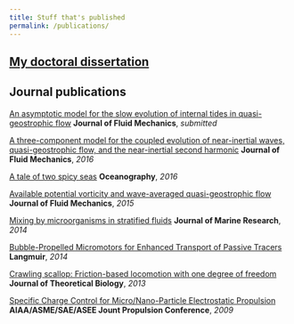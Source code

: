 ```yaml
---
title: Stuff that's published
permalink: /publications/
---
```


## [My doctoral dissertation][]

## Journal publications

[An asymptotic model for the slow evolution of internal tides in quasi-geostrophic flow][8]
**Journal of Fluid Mechanics**, *submitted*

[A three-component model for the coupled evolution of near-inertial waves, quasi-geostrophic flow, and the near-inertial second harmonic][7]
**Journal of Fluid Mechanics**, *2016*

[A tale of two spicy seas][6]
**Oceanography**, *2016*

[Available potential vorticity and wave-averaged quasi-geostrophic flow][5]
**Journal of Fluid Mechanics**, *2015*

[Mixing by microorganisms in stratified fluids][4]
**Journal of Marine Research**, *2014*

[Bubble-Propelled Micromotors for Enhanced Transport of Passive Tracers][3]
**Langmuir**, *2014*

[Crawling scallop: Friction-based locomotion with one degree of freedom][2]
**Journal of Theoretical Biology**, *2013*

[Specific Charge Control for Micro/Nano-Particle Electrostatic Propulsion][1]
**AIAA/ASME/SAE/ASEE Jount Propulsion Conference**, *2009*


[My doctoral dissertation]: https://glwagner.github.io/assets/pdf/glwDissertation.pdf 

[8]: https://glwagner.github.io/assets/pdf/hydrostaticWaveEqn-arxiv-2017.pdf 
[7]: https://glwagner.github.io/assets/pdf/threeComponentModel-JFM-2016.pdf
[6]: http://tos.org/oceanography/article/a-tale-of-two-spicy-seas
[5]: https://glwagner.github.io/assets/pdf/availablePotentialVorticity-JFM-2015.pdf
[4]: https://glwagner.github.io/assets/pdf/stratifiedMixingMicros-JMR-2014.pdf
[3]: https://glwagner.github.io/assets/pdf/mixingBubbles-Langmuir-2014.pdf
[2]: https://glwagner.github.io/assets/pdf/crawlingScallop-JTheorBiol-2013.pdf
[1]: https://glwagner.github.io/assets/pdf/electrostaticPropulsion-AIAA-2009.pdf

